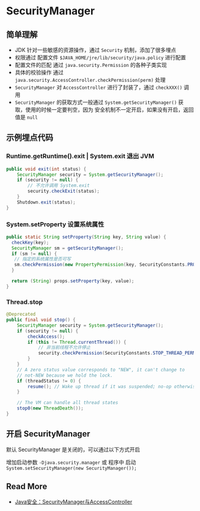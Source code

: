 # SecurityManager





## 简单理解

- JDK 针对一些敏感的资源操作，通过 `Security` 机制，添加了很多埋点
- 权限通过 配置文件 `$JAVA_HOME/jre/lib/security/java.policy` 进行配置
- 配置文件的匹配 通过 `java.security.Permission` 的各种子类实现
- 具体的校验操作 通过 `java.security.AccessController.checkPermission(perm)` 处理
- `SecurityManager` 对 `AccessController` 进行了封装了，通过 `checkXXX()` 调用
- `SecurityManager` 的获取方式一般通过  `System.getSecurityManager()` 获取，使用的时候一定要判空，因为 安全机制不一定开启，如果没有开启，返回值是 `null`



## 示例埋点代码

### Runtime.getRuntime().exit | System.exit 退出 JVM

```java
public void exit(int status) {
    SecurityManager security = System.getSecurityManager();
    if (security != null) {
        // 不允许调用 System.exit
        security.checkExit(status);
    }
    Shutdown.exit(status);
}
```

### System.setProperty 设置系统属性

```java
public static String setProperty(String key, String value) {
  checkKey(key);
  SecurityManager sm = getSecurityManager();
  if (sm != null) {    
   // 指定的系统属性是否可写
   sm.checkPermission(new PropertyPermission(key, SecurityConstants.PROPERTY_WRITE_ACTION));
  }

  return (String) props.setProperty(key, value);
}
```

### Thread.stop

```java
@Deprecated
public final void stop() {
    SecurityManager security = System.getSecurityManager();
    if (security != null) {
        checkAccess();
        if (this != Thread.currentThread()) {
            // 非当前线程不允许停止
            security.checkPermission(SecurityConstants.STOP_THREAD_PERMISSION);
        }
    }
    // A zero status value corresponds to "NEW", it can't change to
    // not-NEW because we hold the lock.
    if (threadStatus != 0) {
        resume(); // Wake up thread if it was suspended; no-op otherwise
    }

    // The VM can handle all thread states
    stop0(new ThreadDeath());
}
```



## 开启 SecurityManager

默认 SecurityManager 是关闭的，可以通过以下方式开启

增加启动参数 `-Djava.security.manager` 或 程序中 启动 `System.setSecurityManager(new SecurityManager());`



## Read More

- [Java安全：SecurityManager与AccessController](https://juejin.im/post/5b693511e51d45195113866a)